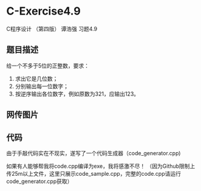 # C-Exercise4.9
C程序设计 （第四版） 谭浩强 习题4.9

## 题目描述

给一个不多于5位的正整数，要求：
1. 求出它是几位数；
2. 分别输出每一位数字；
3. 按逆序输出各位数字，例如原数为321，应输出123。

## 网传图片

## 代码

由于手敲代码实在不现实，遂写了一个代码生成器（code_generator.cpp)

如果有人能够帮我将code.cpp编译为exe，我将感激不尽！
（因为Github限制上传25m以上文件，这里只展示code_sample.cpp，完整的code.cpp请运行code_generator.cpp获取）
